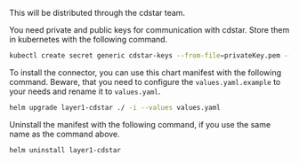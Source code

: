 This will be distributed through the cdstar team.

You need private and public keys for communication with cdstar. Store them in kubernetes with the following command.

```bash
kubectl create secret generic cdstar-keys --from-file=privateKey.pem --from-file=publicKey.pem
```

To install the connector, you can use this chart manifest with the following command. Beware, that you need to configure the `values.yaml.example` to your needs and rename it to `values.yaml`.

```bash
helm upgrade layer1-cdstar ./ -i --values values.yaml
```

Uninstall the manifest with the following command, if you use the same name as the command above.

```bash
helm uninstall layer1-cdstar
```